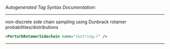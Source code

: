 <!-- THIS IS AN AUTOGENERATED FILE: Don't edit it directly, instead change the schema definition in the code itself. -->

_Autogenerated Tag Syntax Documentation:_

---
non-discrete side chain sampling using Dunbrack rotamer probabilities/distributions

```xml
<PerturbRotamerSidechain name="(&string;)" />
```



---
